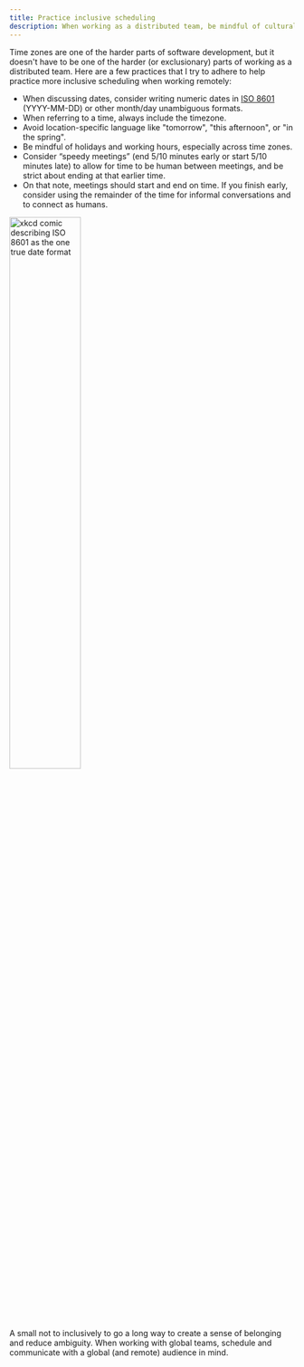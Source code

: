 ```yaml
---
title: Practice inclusive scheduling
description: When working as a distributed team, be mindful of cultural differences, time zones, encouraging breaks between meetings, and connecting as humans.
---
```


Time zones are one of the harder parts of software development, but it doesn't have to be one of the harder (or exclusionary) parts of working as a distributed team. Here are a few practices that I try to adhere to help practice more inclusive scheduling when working remotely:

* When discussing dates, consider writing numeric dates in [ISO 8601](https://en.wikipedia.org/wiki/ISO_8601) (YYYY-MM-DD) or other month/day unambiguous formats.
* When referring to a time, always include the timezone.
* Avoid location-specific language like "tomorrow", "this afternoon", or "in the spring".
* Be mindful of holidays and working hours, especially across time zones. 
* Consider “speedy meetings” (end 5/10 minutes early or start 5/10 minutes late) to allow for time to be human between meetings, and be strict about ending at that earlier time.
* On that note, meetings should start and end on time. If you finish early, consider using the remainder of the time for informal conversations and to connect as humans. 

<a href="https://xkcd.com/1179/">
<img src="https://imgs.xkcd.com/comics/iso_8601_2x.png" width="50%" title="ISO 8601 was published on 06/05/88 and most recently amended on 12/01/04." alt="xkcd comic describing ISO 8601 as the one true date format" />
</a>

A small not to inclusively to go a long way to create a sense of belonging and reduce ambiguity. When working with global teams, schedule and communicate with a global (and remote) audience in mind.